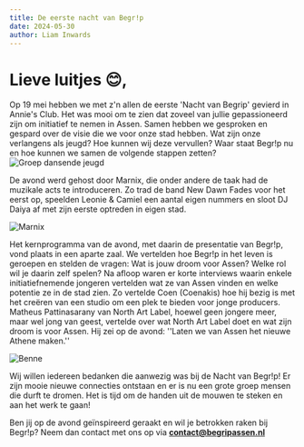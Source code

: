```yaml
---
title: De eerste nacht van Begr!p
date: 2024-05-30
author: Liam Inwards
---
```

# Lieve luitjes 😊,

Op 19 mei hebben we met z'n allen de eerste 'Nacht van Begrip' gevierd in Annie's Club. Het was mooi om te zien dat zoveel van jullie gepassioneerd zijn om initiatief te nemen in Assen. Samen hebben we gesproken en gespard over de visie die we voor onze stad hebben. Wat zijn onze verlangens als jeugd? Hoe kunnen wij deze vervullen? Waar staat Begr!p nu en hoe kunnen we samen de volgende stappen zetten?
![Groep dansende jeugd](/img/dansen.png#center)

De avond werd gehost door Marnix, die onder andere de taak had de muzikale acts te introduceren. Zo trad de band New Dawn Fades voor het eerst op, speelden Leonie & Camiel een aantal eigen nummers en sloot DJ Daiya af met zijn eerste optreden in eigen stad. 

![Marnix](/img/marnix.jpg#center)

Het kernprogramma van de avond, met daarin de presentatie van Begr!p, vond plaats in een aparte zaal. We vertelden hoe Begr!p in het leven is geroepen en stelden de vragen: Wat is jouw droom voor Assen? Welke rol wil je daarin zelf spelen? Na afloop waren er korte interviews waarin enkele initiatiefnemende jongeren vertelden wat ze van Assen vinden en welke potentie ze in de stad zien. Zo vertelde Coen (Coenakis) hoe hij bezig is met het creëren van een studio om een plek te bieden voor jonge producers. Matheus Pattinasarany van North Art Label, hoewel geen jongere meer, maar wel jong van geest, vertelde over wat North Art Label doet en wat zijn droom is voor Assen. Hij zei op de avond: ''Laten we van Assen het nieuwe Athene maken.''

![Benne](/img/benne.png#center)

Wij willen iedereen bedanken die aanwezig was bij de Nacht van Begr!p! Er zijn mooie nieuwe connecties ontstaan en er is nu een grote groep mensen die durft te dromen. Het is tijd om de handen uit de mouwen te steken en aan het werk te gaan!

Ben jij op de avond geïnspireerd geraakt en wil je betrokken raken bij Begr!p? Neem dan contact met ons op via **contact@begripassen.nl**
